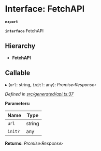 # Interface: FetchAPI

**`export`** 

**`interface`** FetchAPI

## Hierarchy

* **FetchAPI**

## Callable

▸ (`url`: string, `init?`: any): *Promise‹Response›*

*Defined in [src/generated/api.ts:37](https://github.com/mailslurp/mailslurp-client-ts-js/blob/5d485ad/src/generated/api.ts#L37)*

**Parameters:**

Name | Type |
------ | ------ |
`url` | string |
`init?` | any |

**Returns:** *Promise‹Response›*
